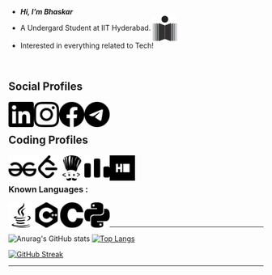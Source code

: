 -  <b><i>Hi, I’m Bhaskar</i></b>
-  A Undergard Student at IIT Hyderabad. <img align="center" src="https://raw.githubusercontent.com/bhaskaraa45/bhaskaraa45/main/icons/iith.png" height="50" alt="java" >
-  Interested in everything related to Tech!

<br>
<h2>Social Profiles</h2>
<p><a href="https://www.linkedin.com/in/bhaskaraa45/" target="blank"><img align="left" src="https://raw.githubusercontent.com/bhaskaraa45/bhaskaraa45/main/icons/linkedin.svg" height="50" alt="LinkedIn" ></a>
  <a href="https://www.instagram.com/bhaskar_aa45/" target="blank"><img align="left" src="https://raw.githubusercontent.com/bhaskaraa45/bhaskaraa45/main/icons/instagram.svg" height="50" alt="instagram" ></a> 
 <a href="https://www.facebook.com/bhaskar45aa/" target="blank"><img align="left" src="https://raw.githubusercontent.com/bhaskaraa45/bhaskaraa45/main/icons/facebook.svg" height="50" alt="facebook"></a>     
  <a href="https://www.t.me/bhaskar_aa45/" target="blank"><img align="left" src="https://raw.githubusercontent.com/bhaskaraa45/bhaskaraa45/main/icons/telegram.svg" height="50" alt ="telegram"></a> </p>

<br>
<br>

<h2>Coding Profiles</h1>
<p> <a href="https://auth.geeksforgeeks.org/user/bhaskar_aa45/?utm_source=geeksforgeeks&utm_medium=my_profile&utm_campaign=auth_user" target="blank"><img align="left" src="https://raw.githubusercontent.com/bhaskaraa45/bhaskaraa45/main/icons/geeksforgeeks.svg" height="55" alt="gfg"></a>   
  <a href="https://leetcode.com/bhaskar_aa45/" target="blank"><img align="left" src="https://raw.githubusercontent.com/bhaskaraa45/bhaskaraa45/main/icons/leetcode.svg" height="45" alt="leetcode"></a> 
  <a href="https://www.codechef.com/users/bhaskar_aa45" target="blank"><img align="left" src="https://raw.githubusercontent.com/bhaskaraa45/bhaskaraa45/main/icons/codechef.svg" height="50" alt="codechef" ></a>  
  <a href="https://codeforces.com/" target="blank"><img align="left" src="https://raw.githubusercontent.com/bhaskaraa45/bhaskaraa45/main/icons/codeforces.svg" height="50" alt="codeforces" ></a>   
  <a href="https://www.hackerrank.com/bhaskar_aa45" target="blank"><img align="left" src="https://raw.githubusercontent.com/bhaskaraa45/bhaskaraa45/main/icons/hackerrank.svg" height="50" alt="hackerrank" ></a>
</p> 

<br>
<br>
<h3>Known Languages : </h2>
<p>
<img align="left" src="https://raw.githubusercontent.com/bhaskaraa45/bhaskaraa45/main/icons/java.svg" height="50" alt="java" >
<img align="left" src="https://raw.githubusercontent.com/bhaskaraa45/bhaskaraa45/main/icons/cplusplus.svg" height="50" alt="c++" >
<img align="left" src="https://raw.githubusercontent.com/bhaskaraa45/bhaskaraa45/main/icons/c.svg" height="50" alt="c" >
<img align="left" src="https://raw.githubusercontent.com/bhaskaraa45/bhaskaraa45/main/icons/python.svg" height="50" alt="python" >
  </p>
  <br>
  <br>
  <hr>



![Anurag's GitHub stats](https://github-readme-stats.vercel.app/api?username=bhaskaraa45&count_private=true&show_icons=true&theme=transparent)                                                          [![Top Langs](https://github-readme-stats.vercel.app/api/top-langs/?username=bhaskaraa45)](https://github.com/anuraghazra/github-readme-stats)
<br>

[![GitHub Streak](https://github-readme-streak-stats.herokuapp.com?user=bhaskaraa45)](https://git.io/streak-stats)
<hr>


<!---
bhaskaraa45/bhaskaraa45 is a ✨ special ✨ repository because its `README.md` (this file) appears on your GitHub profile.
You can click the Preview link to take a look at your changes.
--->
